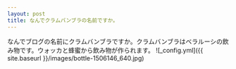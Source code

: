 ```yaml
---
layout: post
title: なんでクラムバンブラの名前ですか。
---
```


なんでブログの名前にクラムバンブラですか。クラムバンブラはベラルーシの飲み物です。ウォッカと蜂蜜から飲み物が作られます。
![_config.yml]({{ site.baseurl }}/images/bottle-1506146_640.jpg)
